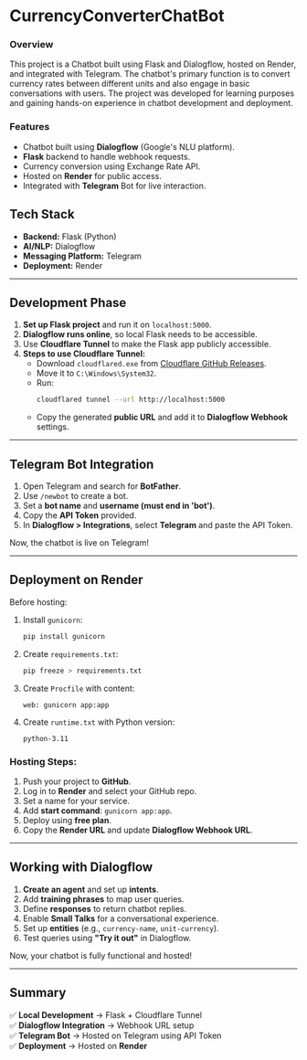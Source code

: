 # CurrencyConverterChatBot

### Overview
This project is a Chatbot built using Flask and Dialogflow, hosted on Render, and integrated with Telegram. The chatbot's primary function is to convert currency rates between different units and also engage in basic conversations with users. The project was developed for learning purposes and gaining hands-on experience in chatbot development and deployment.

### Features
- Chatbot built using **Dialogflow** (Google's NLU platform).
- **Flask** backend to handle webhook requests.
- Currency conversion using Exchange Rate API.
- Hosted on **Render** for public access.
- Integrated with **Telegram** Bot for live interaction.

## Tech Stack
- **Backend:** Flask (Python)
- **AI/NLP:** Dialogflow
- **Messaging Platform:** Telegram
- **Deployment:** Render

---

## Development Phase
1. **Set up Flask project** and run it on `localhost:5000`.
2. **Dialogflow runs online**, so local Flask needs to be accessible.
3. Use **Cloudflare Tunnel** to make the Flask app publicly accessible.
4. **Steps to use Cloudflare Tunnel:**
   - Download `cloudflared.exe` from [Cloudflare GitHub Releases](https://github.com/cloudflare/cloudflared/releases).
   - Move it to `C:\Windows\System32`.
   - Run:
     ```sh
     cloudflared tunnel --url http://localhost:5000
     ```
   - Copy the generated **public URL** and add it to **Dialogflow Webhook** settings.

---

## Telegram Bot Integration
1. Open Telegram and search for **BotFather**.
2. Use `/newbot` to create a bot.
3. Set a **bot name** and **username (must end in 'bot')**.
4. Copy the **API Token** provided.
5. In **Dialogflow > Integrations**, select **Telegram** and paste the API Token.

Now, the chatbot is live on Telegram!

---

## Deployment on Render
Before hosting:
1. Install `gunicorn`:
   ```sh
   pip install gunicorn
   ```
2. Create `requirements.txt`:
   ```sh
   pip freeze > requirements.txt
   ```
3. Create `Procfile` with content:
   ```
   web: gunicorn app:app
   ```
4. Create `runtime.txt` with Python version:
   ```
   python-3.11
   ```

### Hosting Steps:
1. Push your project to **GitHub**.
2. Log in to **Render** and select your GitHub repo.
3. Set a name for your service.
4. Add **start command**: `gunicorn app:app`.
5. Deploy using **free plan**.
6. Copy the **Render URL** and update **Dialogflow Webhook URL**.

---

## Working with Dialogflow
1. **Create an agent** and set up **intents**.
2. Add **training phrases** to map user queries.
3. Define **responses** to return chatbot replies.
4. Enable **Small Talks** for a conversational experience.
5. Set up **entities** (e.g., `currency-name`, `unit-currency`).
6. Test queries using **"Try it out"** in Dialogflow.

Now, your chatbot is fully functional and hosted!

---

## Summary
✅ **Local Development** → Flask + Cloudflare Tunnel  
✅ **Dialogflow Integration** → Webhook URL setup  
✅ **Telegram Bot** → Hosted on Telegram using API Token  
✅ **Deployment** → Hosted on **Render**  
